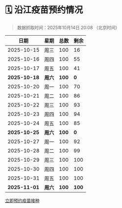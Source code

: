 # 🗓️ 沿江疫苗预约情况

> 数据抓取时间：2025年10月14日 20:08 （北京时间）

| 日期 | 星期 | 总数 | 剩余 |
|------|------|------|------|
| 2025-10-15 | 周三 | 100 | 16 |
| 2025-10-16 | 周四 | 100 | 55 |
| 2025-10-17 | 周五 | 100 | 41 |
| **2025-10-18** | **周六** | **100** | **0** |
| 2025-10-20 | 周一 | 100 | 70 |
| 2025-10-21 | 周二 | 100 | 86 |
| 2025-10-22 | 周三 | 100 | 93 |
| 2025-10-23 | 周四 | 100 | 94 |
| 2025-10-24 | 周五 | 100 | 85 |
| **2025-10-25** | **周六** | **100** | **0** |
| 2025-10-27 | 周一 | 100 | 92 |
| 2025-10-28 | 周二 | 100 | 99 |
| 2025-10-29 | 周三 | 100 | 100 |
| 2025-10-30 | 周四 | 100 | 100 |
| 2025-10-31 | 周五 | 100 | 100 |
| **2025-11-01** | **周六** | **100** | **100** |


<div class="button-container">
<a class="btn" href="http://yfzweb.ishequ.net/#/login" target="_blank">立即预约疫苗接种</a>
</div>
